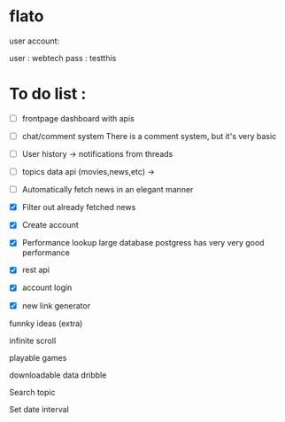 # flato

user account:

user : webtech
pass : testthis


# To do list :
- [ ] frontpage dashboard with apis
- [ ] chat/comment system There is a comment system, but it's very basic
- [ ] User history -> notifications from threads
- [ ] topics data api (movies,news,etc) ->
- [ ] Automatically fetch news in an elegant manner
- [x] Filter out already fetched news
- [x] Create account
- [X] Performance lookup large database  postgress has very very good performance
- [X] rest api
- [x] account login
- [X] new link generator


funnky ideas (extra)

infinite scroll

playable games

downloadable data dribble

Search topic

Set date interval
